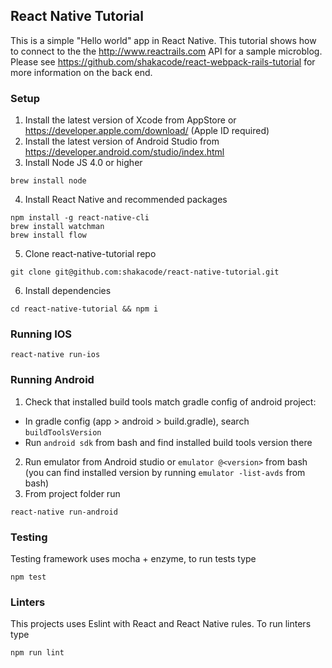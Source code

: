 ## React Native Tutorial
This is a simple "Hello world" app in React Native.
This tutorial shows how to connect to the the http://www.reactrails.com API for a sample microblog.
Please see https://github.com/shakacode/react-webpack-rails-tutorial for more information on the back end.

### Setup
1. Install the latest version of Xcode from AppStore or https://developer.apple.com/download/ (Apple ID required)
2. Install the latest version of Android Studio from https://developer.android.com/studio/index.html
3. Install Node JS 4.0 or higher

  ```
  brew install node
  ```
4. Install React Native and recommended packages

  ```
  npm install -g react-native-cli
  brew install watchman
  brew install flow
  ```
5. Clone react-native-tutorial repo

  ```
  git clone git@github.com:shakacode/react-native-tutorial.git
  ```
6. Install dependencies

  ```
  cd react-native-tutorial && npm i
  ```

### Running IOS
```
react-native run-ios
```

### Running Android
1. Check that installed build tools match gradle config of android project:
  - In gradle config (app > android > build.gradle), search `buildToolsVersion`
  - Run `android sdk` from bash and find installed build tools version there
2. Run emulator from Android studio or `emulator @<version>` from bash (you can find installed version by running `emulator -list-avds` from bash)
3. From project folder run
```
react-native run-android
```

### Testing
Testing framework uses mocha + enzyme, to run tests type
```
npm test
```

### Linters
This projects uses Eslint with React and React Native rules. To run linters type
```
npm run lint
```
